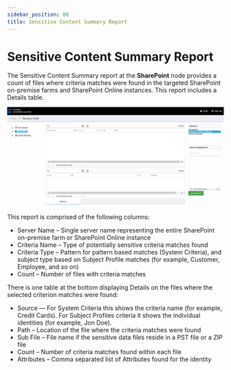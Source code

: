 ```yaml
---
sidebar_position: 88
title: Sensitive Content Summary Report
---
```


# Sensitive Content Summary Report

The Sensitive Content Summary report at the **SharePoint** node provides a count of files where criteria matches were found in the targeted SharePoint on-premise farms and SharePoint Online instances. This report includes a Details table.

![Sensitive Content Summary report at the SharePoint node](../../../../../../../static/Content/Resources/Images/Access/InformationCenter/ResourceAudit/SharePoint/SensitiveContent.png "Sensitive Content Summary report at the SharePoint node")

This report is comprised of the following columns:

* Server Name – Single server name representing the entire SharePoint on-premise farm or SharePoint Online instance
* Criteria Name – Type of potentially sensitive criteria matches found
* Criteria Type – Pattern for pattern based matches (System Criteria), and subject type based on Subject Profile matches (for example, Customer, Employee, and so on)
* Count – Number of files with criteria matches

There is one table at the bottom displaying Details on the files where the selected criterion matches were found:

* Source — For System Criteria this shows the criteria name (for example, Credit Cards). For Subject Profiles criteria it shows the individual identities (for example, Jon Doe).
* Path – Location of the file where the criteria matches were found
* Sub File – File name if the sensitive data files reside in a PST file or a ZIP file
* Count – Number of criteria matches found within each file
* Attributes – Comma separated list of Attributes found for the identity